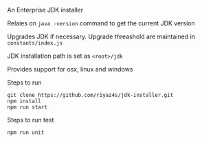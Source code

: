 An Enterprise JDK installer

Relaies on `java -version` command to get the current JDK version

Upgrades JDK if necessary. Upgrade threashold are maintained in `constants/index.js`

JDK installation path is set as `<root>/jdk`

Provides support for osx, linux and windows

Steps to run
```
git clone https://github.com/riyaz4s/jdk-installer.git
npm install
npm run start
```
Steps to run test
```
npm run unit
```